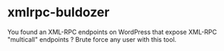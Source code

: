 # xmlrpc-buldozer
You found an XML-RPC endpoints on WordPress that expose XML-RPC "multicall" endpoints ? Brute force any user with this tool.
